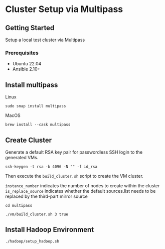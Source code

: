 # Cluster Setup via Multipass

## Getting Started

Setup a local test cluster via Multipass

### Prerequisites

- Ubuntu 22.04
- Ansible 2.10+

## Install multipass

Linux

```shell
sudo snap install multipass
```

MacOS

```shell
brew install --cask multipass
```

## Create Cluster

Generate a default RSA key pair for passwordless SSH login to the generated VMs.

```shell
ssh-keygen -t rsa -b 4096 -N "" -f id_rsa
```

Then execute the `build_cluster.sh` script to create the VM cluster.

`instance_number` indicates the number of nodes to create within the cluster 
`is_replace_source` indicates whether the default sources.list needs to be replaced by the third-part mirror source

```shell
cd multipass

./vm/build_cluster.sh 3 true
```

## Install Hadoop Environment

```shell
./hadoop/setup_hadoop.sh
```